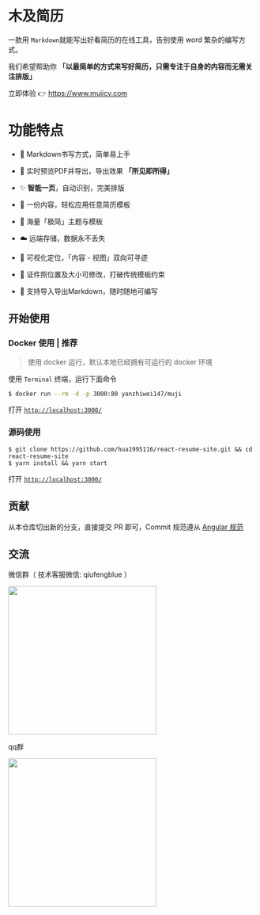 # 木及简历

一款用 `Markdown`就能写出好看简历的在线工具，告别使用 word 繁杂的编写方式。

我们希望帮助你 **「以最简单的方式来写好简历，只需专注于自身的内容而无需关注排版」**

立即体验 👉  https://www.mujicv.com

# 功能特点

- 📝 Markdown书写方式，简单易上手

- 🚀 实时预览PDF并导出，导出效果 **「所见即所得」**

- ✨  **智能一页**，自动识别，完美排版

- 🌟 一份内容，轻松应用任意简历模板

- 🎏 海量「极简」主题与模板

- ☁️ 远端存储，数据永不丢失

- 🎯 可视化定位，「内容 - 视图」双向可寻迹

- 📎 证件照位置及大小可修改，打破传统模板约束

- 🥁 支持导入导出Markdown，随时随地可编写


## 开始使用

### Docker 使用 | 推荐

> 使用 docker 运行，默认本地已经拥有可运行的 docker 环境

使用 `Terminal` 终端，运行下面命令

```sh
$ docker run --rm -d -p 3000:80 yanzhiwei147/muji
```

打开 [`http://localhost:3000/`](http://localhost:3000/)

### 源码使用

```
$ git clone https://github.com/hua1995116/react-resume-site.git && cd react-resume-site
$ yarn install && yarn start 
```

打开 [`http://localhost:3000/`](http://localhost:3000/)

## 贡献

从本仓库切出新的分支，直接提交 PR 即可，Commit 规范遵从 [Angular 规范](https://docs.google.com/document/d/1QrDFcIiPjSLDn3EL15IJygNPiHORgU1_OOAqWjiDU5Y/edit#heading=h.greljkmo14y0)

## 交流

微信群（ 技术客服微信: qiufengblue ）

<img src="https://user-images.githubusercontent.com/12070073/134196453-5529a548-308f-4d7c-bff0-c43ac3cdda62.png" width="300" />

qq群

<img src="https://s3.qiufeng.blue/muji/qq-group.png" width="300" />


